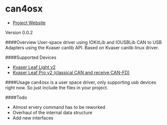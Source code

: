can4osx
=======
* [Project Website](http://aph-le.github.io/can4osx/)

Version 0.0.2

####Overview
User-space driver using IOKitLib and IOUSBLib CAN to USB Adapters using the Kvaser canlib API.
Based on Kvaser canlib linux driver.

####Supported Devices
* [Kvaser Leaf Light v2](http://www.kvaser.com/products/kvaser-leaf-light-v2/)
* [Kvaser Leaf Pro v2 (classical CAN and receive CAN-FD)](https://www.kvaser.com/product/kvaser-leaf-pro-hs-v2)

####Usage
can4osx is a user space driver, only supporting usb devices right now. So just include the files in your project.


####Todo
* Almost ervery command has to be reworked
* Overhaul of the internal data structure
* Add new interfaces
